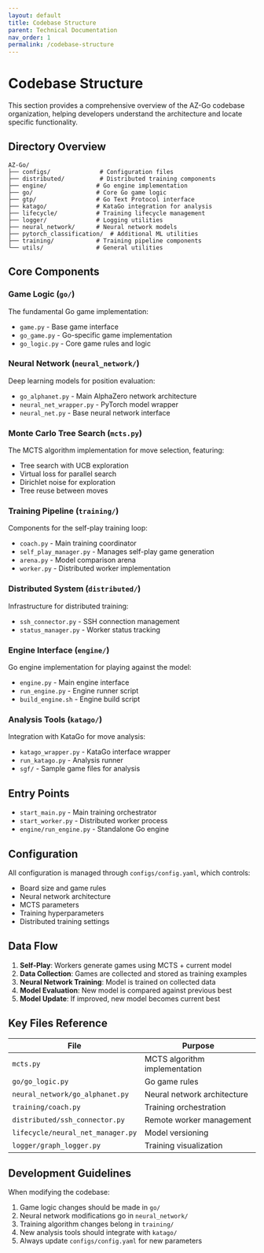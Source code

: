 ```yaml
---
layout: default
title: Codebase Structure
parent: Technical Documentation
nav_order: 1
permalink: /codebase-structure
---
```


# Codebase Structure

This section provides a comprehensive overview of the AZ-Go codebase organization, helping developers understand the architecture and locate specific functionality.

## Directory Overview

```
AZ-Go/
├── configs/              # Configuration files
├── distributed/          # Distributed training components
├── engine/              # Go engine implementation
├── go/                  # Core Go game logic
├── gtp/                 # Go Text Protocol interface
├── katago/              # KataGo integration for analysis
├── lifecycle/           # Training lifecycle management
├── logger/              # Logging utilities
├── neural_network/      # Neural network models
├── pytorch_classification/  # Additional ML utilities
├── training/            # Training pipeline components
└── utils/               # General utilities
```

## Core Components

### Game Logic (`go/`)
The fundamental Go game implementation:
- `game.py` - Base game interface
- `go_game.py` - Go-specific game implementation
- `go_logic.py` - Core game rules and logic

### Neural Network (`neural_network/`)
Deep learning models for position evaluation:
- `go_alphanet.py` - Main AlphaZero network architecture
- `neural_net_wrapper.py` - PyTorch model wrapper
- `neural_net.py` - Base neural network interface

### Monte Carlo Tree Search (`mcts.py`)
The MCTS algorithm implementation for move selection, featuring:
- Tree search with UCB exploration
- Virtual loss for parallel search
- Dirichlet noise for exploration
- Tree reuse between moves

### Training Pipeline (`training/`)
Components for the self-play training loop:
- `coach.py` - Main training coordinator
- `self_play_manager.py` - Manages self-play game generation
- `arena.py` - Model comparison arena
- `worker.py` - Distributed worker implementation

### Distributed System (`distributed/`)
Infrastructure for distributed training:
- `ssh_connector.py` - SSH connection management
- `status_manager.py` - Worker status tracking

### Engine Interface (`engine/`)
Go engine implementation for playing against the model:
- `engine.py` - Main engine interface
- `run_engine.py` - Engine runner script
- `build_engine.sh` - Engine build script

### Analysis Tools (`katago/`)
Integration with KataGo for move analysis:
- `katago_wrapper.py` - KataGo interface wrapper
- `run_katago.py` - Analysis runner
- `sgf/` - Sample game files for analysis

## Entry Points

- `start_main.py` - Main training orchestrator
- `start_worker.py` - Distributed worker process
- `engine/run_engine.py` - Standalone Go engine

## Configuration

All configuration is managed through `configs/config.yaml`, which controls:
- Board size and game rules
- Neural network architecture
- MCTS parameters
- Training hyperparameters
- Distributed training settings

## Data Flow

1. **Self-Play**: Workers generate games using MCTS + current model
2. **Data Collection**: Games are collected and stored as training examples
3. **Neural Network Training**: Model is trained on collected data
4. **Model Evaluation**: New model is compared against previous best
5. **Model Update**: If improved, new model becomes current best

## Key Files Reference

| File | Purpose |
|------|---------|
| `mcts.py` | MCTS algorithm implementation |
| `go/go_logic.py` | Go game rules |
| `neural_network/go_alphanet.py` | Neural network architecture |
| `training/coach.py` | Training orchestration |
| `distributed/ssh_connector.py` | Remote worker management |
| `lifecycle/neural_net_manager.py` | Model versioning |
| `logger/graph_logger.py` | Training visualization |

## Development Guidelines

When modifying the codebase:
1. Game logic changes should be made in `go/`
2. Neural network modifications go in `neural_network/`
3. Training algorithm changes belong in `training/`
4. New analysis tools should integrate with `katago/`
5. Always update `configs/config.yaml` for new parameters